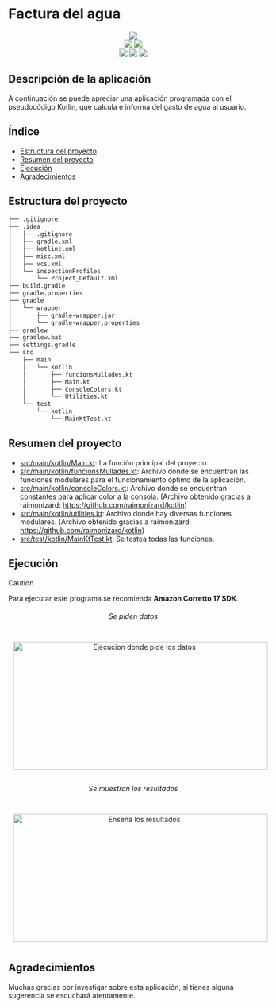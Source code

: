 # Factura del agua
<div align="center">
    <img src= https://github.com/BipperTT/agua_factura/assets/153605976/d995300b-c66b-4447-9649-6a1f39a8c108> 
</div>

<div align="center">    
    <img src= https://img.shields.io/badge/IntelliJ_IDEA-000000.svg?style=for-the-badge&logo=intellij-idea&logoColor=white>
    <img src= https://img.shields.io/badge/Kotlin-0095D5?&style=for-the-badge&logo=kotlin&logoColor=white>
</div>

<div align="center">
    <img src= https://img.shields.io/github/repo-size/BipperTT/agua_factura>
    <img src= https://img.shields.io/github/commit-activity/t/BipperTT/agua_factura?color=green>
    <img src= https://img.shields.io/github/last-commit/BipperTT/agua_factura/main?color=green>
</div>

## Descripción de la aplicación

A continuación se puede apreciar una aplicación programada con el pseudocódigo Kotlin, que calcula e informa del gasto de agua al usuario.

## Índice

* [Estructura del proyecto](#estructura-del-proyecto)
* [Resumen del proyecto](#resumen-del-proyecto)
* [Ejecución](#ejecución)
* [Agradecimientos](#agradecimientos)

## Estructura del proyecto

```bash
├── .gitignore
├── .idea
│   ├── .gitignore
│   ├── gradle.xml
│   ├── kotlinc.xml
│   ├── misc.xml
│   ├── vcs.xml
│   └── inspectionProfiles
│       └── Project_Default.xml
├── build.gradle
├── gradle.properties
├── gradle
│   └── wrapper
│       ├── gradle-wrapper.jar
│       └── gradle-wrapper.properties
├── gradlew
├── gradlew.bat
├── settings.gradle
└── src
    ├── main
    │   └── kotlin
    │       ├── funcionsMullades.kt
    │       ├── Main.kt
    │       ├── ConsoleColors.kt
    │       └── Utilities.kt
    └── test
        └── kotlin
            └── MainKtTest.kt
```
## Resumen del proyecto

- [src/main/kotlin/Main.kt](src/main/kotlin/Main.kt): La función principal del proyecto.
- [src/main/kotlin/funcionsMullades.kt](src/main/kotlin/funcionsMullades.kt): Archivo donde se encuentran las funciones modulares para el funcionamiento óptimo de la aplicación.
- [src/main/kotlin/consoleColors.kt](src/main/kotlin/ConsoleColors.kt): Archivo donde se encuentran constantes para aplicar color a la consola. (Archivo obtenido gracias a raimonizard: https://github.com/raimonizard/kotlin)
- [src/main/kotlin/utilities.kt](src/main/kotlin/Utilities.kt): Archivo donde hay diversas funciones modulares. (Archivo obtenido gracias a raimonizard: https://github.com/raimonizard/kotlin)
- [src/test/kotlin/MainKtTest.kt](src/test/kotlin/MainKtTest.kt): Se testea todas las funciones.

## Ejecución

> [!CAUTION]
> Para ejecutar este programa se recomienda **Amazon Corretto 17 SDK**.



<div style="text-align: center;">
    <h6 align= center>Se piden datos</h6>
    <p align= center style="display: inline-block; margin: 10px;">
        <img src="https://github.com/BipperTT/agua_factura/assets/153605976/74829538-278c-4d4d-bcdc-69f5c35c6306" alt="Ejecucion donde pide los datos" height="258" width="513">
    </p>
    <h6 align= center>Se muestran los resultados</h6>
    <p align= center style="display: inline-block; margin: 10px; align: center;">
        <img src="https://github.com/BipperTT/agua_factura/assets/153605976/f2ba4142-522a-4e54-b206-965c62d96f7f" alt="Enseña los resultados" height="258" width="513">
    </p>
</div>

## Agradecimientos

Muchas gracias por investigar sobre esta aplicación, si tienes alguna sugerencia se escuchará atentamente.
